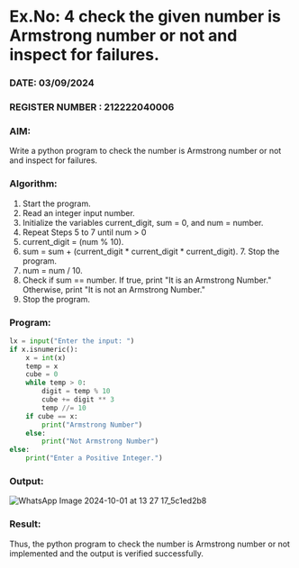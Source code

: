 # Ex.No: 4 check the given number is Armstrong number or not and inspect for failures.
### DATE: 03/09/2024                                                                       
### REGISTER NUMBER : 212222040006
### AIM: 
Write a python program to check the number is Armstrong number or not and inspect for failures.

### Algorithm:
1.  Start the program.
2.	Read an integer input number.
3.	Initialize the variables current_digit, sum = 0, and num = number.
4.	Repeat Steps 5 to 7 until num > 0
5.	current_digit = (num % 10).
6.	sum = sum + (current_digit * current_digit * current_digit). 7. Stop the program.
7.	num = num / 10.
8.	Check if sum == number. If true, print "It is an Armstrong Number." Otherwise, print "It is not an Armstrong Number."
9.	Stop the program.

### Program:

```py
lx = input("Enter the input: ")
if x.isnumeric():
    x = int(x)
    temp = x
    cube = 0
    while temp > 0:
        digit = temp % 10
        cube += digit ** 3
        temp //= 10
    if cube == x:
        print("Armstrong Number")
    else:
        print("Not Armstrong Number")
else:
    print("Enter a Positive Integer.")

```

### Output:

![WhatsApp Image 2024-10-01 at 13 27 17_5c1ed2b8](https://github.com/user-attachments/assets/fc7233da-aaaf-448b-b92c-965b23ea6e90)


### Result:
Thus, the python program to check the number is Armstrong number or not implemented and the output is verified successfully.
